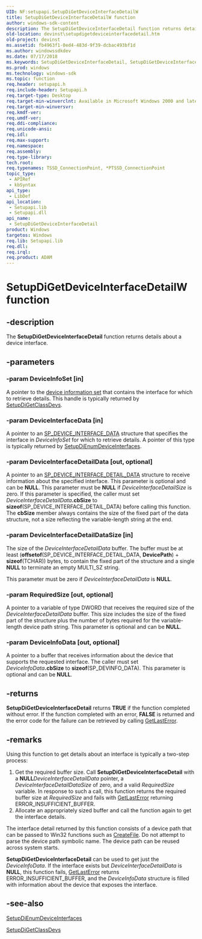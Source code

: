 ```yaml
---
UID: NF:setupapi.SetupDiGetDeviceInterfaceDetailW
title: SetupDiGetDeviceInterfaceDetailW function
author: windows-sdk-content
description: The SetupDiGetDeviceInterfaceDetail function returns details about a device interface.
old-location: devinst\setupdigetdeviceinterfacedetail.htm
old-project: devinst
ms.assetid: fb4963f1-0ed4-483d-9f39-dcbac493bf1d
ms.author: windowssdkdev
ms.date: 07/17/2018
ms.keywords: SetupDiGetDeviceInterfaceDetail, SetupDiGetDeviceInterfaceDetail function [Device and Driver Installation], SetupDiGetDeviceInterfaceDetailA, SetupDiGetDeviceInterfaceDetailW, devinst.setupdigetdeviceinterfacedetail, di-rtns_5203864c-0bc7-4a59-bdb3-ddda0dbbbf98.xml, setupapi/SetupDiGetDeviceInterfaceDetail
ms.prod: windows
ms.technology: windows-sdk
ms.topic: function
req.header: setupapi.h
req.include-header: Setupapi.h
req.target-type: Desktop
req.target-min-winverclnt: Available in Microsoft Windows 2000 and later versions of Windows.
req.target-min-winversvr: 
req.kmdf-ver: 
req.umdf-ver: 
req.ddi-compliance: 
req.unicode-ansi: 
req.idl: 
req.max-support: 
req.namespace: 
req.assembly: 
req.type-library: 
tech.root: 
req.typenames: TSSD_ConnectionPoint, *PTSSD_ConnectionPoint
topic_type:
 - APIRef
 - kbSyntax
api_type:
 - LibDef
api_location:
 - Setupapi.lib
 - Setupapi.dll
api_name:
 - SetupDiGetDeviceInterfaceDetail
product: Windows
targetos: Windows
req.lib: Setupapi.lib
req.dll: 
req.irql: 
req.product: ADAM
---
```


# SetupDiGetDeviceInterfaceDetailW function


## -description


The <b>SetupDiGetDeviceInterfaceDetail</b> function returns details about a device interface.


## -parameters




### -param DeviceInfoSet [in]

A pointer to the <a href="devinst.device_information_sets">device information set</a> that contains the interface for which to retrieve details. This handle is typically returned by <a href="https://msdn.microsoft.com/library/windows/hardware/ff551069">SetupDiGetClassDevs</a>.


### -param DeviceInterfaceData [in]

A pointer to an <a href="https://msdn.microsoft.com/library/windows/hardware/ff552342">SP_DEVICE_INTERFACE_DATA</a> structure that specifies the interface in <i>DeviceInfoSet</i> for which to retrieve details. A pointer of this type is typically returned by <a href="https://msdn.microsoft.com/library/windows/hardware/ff551015">SetupDiEnumDeviceInterfaces</a>.


### -param DeviceInterfaceDetailData [out, optional]

A pointer to an <a href="https://msdn.microsoft.com/library/windows/hardware/ff552343">SP_DEVICE_INTERFACE_DETAIL_DATA</a> structure to receive information about the specified interface. This parameter is optional and can be <b>NULL</b>. This parameter must be <b>NULL</b> if <i>DeviceInterfaceDetailSize</i> is zero. If this parameter is specified, the caller must set <i>DeviceInterfaceDetailData</i><b>.cbSize</b> to <b>sizeof</b>(SP_DEVICE_INTERFACE_DETAIL_DATA) before calling this function. The <b>cbSize</b> member always contains the size of the fixed part of the data structure, not a size reflecting the variable-length string at the end.


### -param DeviceInterfaceDetailDataSize [in]

The size of the <i>DeviceInterfaceDetailData</i> buffer. The buffer must be at least (<b>offsetof</b>(SP_DEVICE_INTERFACE_DETAIL_DATA, <b>DevicePath</b>) + <b>sizeof</b>(TCHAR)) bytes, to contain the fixed part of the structure and a single <b>NULL</b> to terminate an empty MULTI_SZ string. 

This parameter must be zero if <i>DeviceInterfaceDetailData</i> is <b>NULL</b>.


### -param RequiredSize [out, optional]

A pointer to a variable of type DWORD that receives the required size of the <i>DeviceInterfaceDetailData</i> buffer. This size includes the size of the fixed part of the structure plus the number of bytes required for the variable-length device path string. This parameter is optional and can be <b>NULL</b>.


### -param DeviceInfoData [out, optional]

A pointer to a buffer that receives information about the device that supports the requested interface. The caller must set <i>DeviceInfoData</i><b>.cbSize</b> to <b>sizeof</b>(SP_DEVINFO_DATA). This parameter is optional and can be <b>NULL</b>.


## -returns



<b>SetupDiGetDeviceInterfaceDetail</b> returns <b>TRUE</b> if the function completed without error. If the function completed with an error, <b>FALSE</b> is returned and the error code for the failure can be retrieved by calling <a href="http://go.microsoft.com/fwlink/p/?linkid=169416">GetLastError</a>.




## -remarks



Using this function to get details about an interface is typically a two-step process:

<ol>
<li>
Get the required buffer size. Call <b>SetupDiGetDeviceInterfaceDetail</b> with a <b>NULL</b><i>DeviceInterfaceDetailData</i> pointer, a <i>DeviceInterfaceDetailDataSize</i> of zero, and a valid <i>RequiredSize</i> variable. In response to such a call, this function returns the required buffer size at <i>RequiredSize</i> and fails with <a href="http://go.microsoft.com/fwlink/p/?linkid=169416">GetLastError</a> returning ERROR_INSUFFICIENT_BUFFER.

</li>
<li>
Allocate an appropriately sized buffer and call the function again to get the interface details.

</li>
</ol>
The interface detail returned by this function consists of a device path that can be passed to Win32 functions such as <a href="https://msdn.microsoft.com/80a96083-4de9-4422-9705-b8ad2b6cbd1b">CreateFile</a>. Do not attempt to parse the device path symbolic name. The device path can be reused across system starts.

<b>SetupDiGetDeviceInterfaceDetail</b> can be used to get just the <i>DeviceInfoData</i>. If the interface exists but <i>DeviceInterfaceDetailData</i> is <b>NULL</b>, this function fails, <a href="http://go.microsoft.com/fwlink/p/?linkid=169416">GetLastError</a> returns ERROR_INSUFFICIENT_BUFFER, and the <i>DeviceInfoData</i> structure is filled with information about the device that exposes the interface.




## -see-also




<a href="https://msdn.microsoft.com/library/windows/hardware/ff551015">SetupDiEnumDeviceInterfaces</a>



<a href="https://msdn.microsoft.com/library/windows/hardware/ff551069">SetupDiGetClassDevs</a>
 

 

